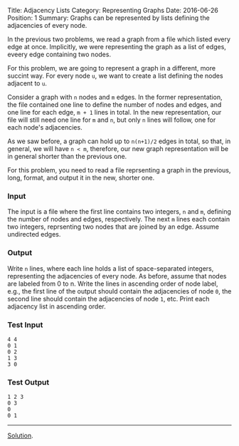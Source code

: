 Title: Adjacency Lists
Category: Representing Graphs
Date: 2016-06-26
Position: 1
Summary: Graphs can be represented by lists defining the adjacencies of
every node.

In the previous two problems, we read a graph from a file which listed
every edge at once. Implicitly, we were representing the graph as a list of
edges, eveery edge containing two nodes.

For this problem, we are going to represent a graph in a different, more
succint way. For every node `u`, we want to create a list defining the
nodes adjacent to `u`.

Consider a graph with `n` nodes and `m` edges. In the former
representation, the file contained one line to define the number of nodes
and edges, and one line for each edge, `m + 1` lines in total. In the new
representation, our file will still need one line for `m` and `n`, but only
`n` lines will follow, one for each node's adjacencies.

As we saw before, a graph can hold up to `n(n+1)/2` edges in total, so
that, in general, we will have `n < m`, therefore, our new graph
representation will be in general shorter than the previous one.

For this problem, you need to read a file reprsenting a graph in the
previous, long, format, and output it in the new, shorter one.

### Input

The input is a file where the first line contains two integers, `n` and
`m`, defining the number of nodes and edges, respectively. The next `m`
lines each contain two integers, reprsenting two nodes that are joined by
an edge. Assume undirected edges.

### Output

Write `n` lines, where each line holds a list of space-separated integers,
representing the adjacencies of every node. As before, assume that nodes
are labeled from 0 to n. Write the lines in ascending order of node label,
e.g., the first line of the output should contain the adjacencies of node
`0`, the second line should contain the adjacencies of node `1`, etc. Print
each adjacency list in ascending order.

### Test Input

```
4 4
0 1
0 2
1 3
3 0

```

### Test Output

```
1 2 3
0 3
0
0 1
```

--------------------------------------------------------
[Solution](https://github.com/Leockard/erdos/blob/master/solutions/reprs/adjlist.py).
